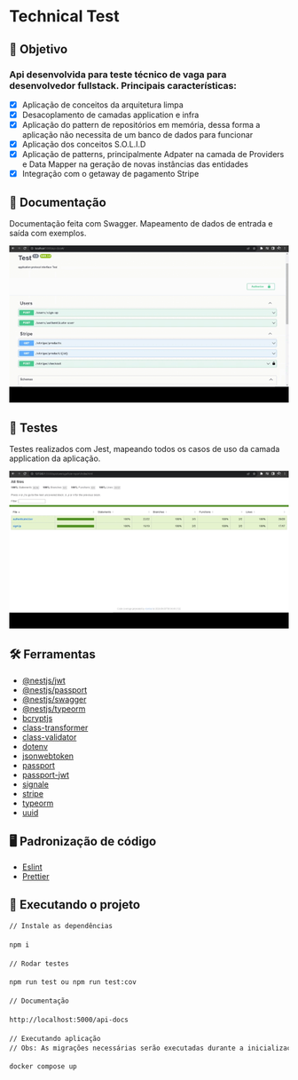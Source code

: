 # Technical Test

## :dart: Objetivo

### Api desenvolvida para teste técnico de vaga para desenvolvedor fullstack. Principais características:

- [x] Aplicação de conceitos da arquitetura limpa
- [x] Desacoplamento de camadas application e infra
- [x] Aplicação do pattern de repositórios em memória, dessa forma a aplicação não necessita de um banco de dados para funcionar
- [x] Aplicação dos conceitos S.O.L.I.D
- [x] Aplicação de patterns, principalmente Adpater na camada de Providers e Data Mapper na geração de novas instâncias das entidades
- [x] Integração com o getaway de pagamento Stripe

## :memo: Documentação

Documentação feita com Swagger. Mapeamento de dados de entrada e saída com exemplos.

<div align="center">
	<img src="./src/assets/doc-gif.gif" width="800"alt="doc-gif"/>
</div>

## :rocket: Testes

Testes realizados com Jest, mapeando todos os casos de uso da camada application da aplicação.

<div align="center">
	<img src="./src/assets/tests-gif.gif" width="800"alt="tests-gif"/>
</div>

## :hammer_and_wrench: Ferramentas

- [@nestjs/jwt](https://www.npmjs.com/package/@nestjs/jwt)
- [@nestjs/passport](https://www.npmjs.com/package/@nestjs/passport)
- [@nestjs/swagger](https://www.npmjs.com/package/@nestjs/swagger)
- [@nestjs/typeorm](https://www.npmjs.com/package/@nestjs/typeorm)
- [bcryptjs](https://www.npmjs.com/package/bcryptjs)
- [class-transformer](https://www.npmjs.com/package/class-transformer)
- [class-validator](https://www.npmjs.com/package/class-validator)
- [dotenv](https://www.npmjs.com/package/dotenv)
- [jsonwebtoken](https://www.npmjs.com/package/jsonwebtoken)
- [passport](https://www.npmjs.com/package/passport)
- [passport-jwt](https://www.npmjs.com/package/passport-jwt)
- [signale](https://www.npmjs.com/package/signale)
- [stripe](https://stripe.com/docs)
- [typeorm](https://www.npmjs.com/package/typeorm)
- [uuid](https://www.npmjs.com/package/uuid)

## :desktop_computer: Padronização de código

- [Eslint](https://eslint.org/)
- [Prettier](https://prettier.io/)

## :rocket: Executando o projeto

```bash
// Instale as dependências

npm i

// Rodar testes

npm run test ou npm run test:cov

// Documentação

http://localhost:5000/api-docs

// Executando aplicação
// Obs: As migrações necessárias serão executadas durante a inicialização da aplicação

docker compose up
```
